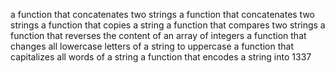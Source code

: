 a function that concatenates two strings
a function that concatenates two strings
a function that copies a string
a function that compares two strings
a function that reverses the content of an array of integers
a function that changes all lowercase letters of a string to uppercase
a function that capitalizes all words of a string
a function that encodes a string into 1337
